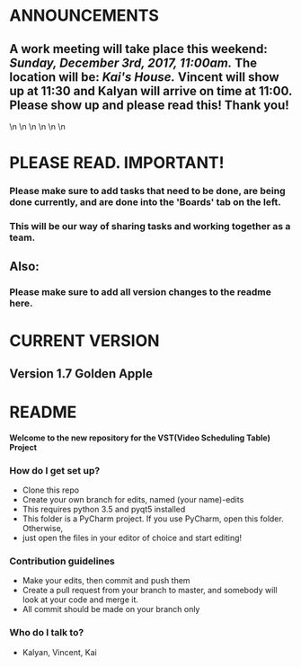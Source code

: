 # ANNOUNCEMENTS #

## A work meeting will take place this weekend: *Sunday, December 3rd, 2017, 11:00am.* The location will be: *Kai's House.* Vincent will show up at 11:30 and Kalyan will arrive on time at 11:00. Please show up and please read this! Thank you! ##

\n
\n
\n
\n
\n
\n

# PLEASE READ. IMPORTANT!


### Please make sure to add tasks that need to be done, are being done currently, and are done into the 'Boards' tab on the left.

### This will be our way of sharing tasks and working together as a team.

## Also:

### Please make sure to add all version changes to the readme here.

# CURRENT VERSION

## Version 1.7 Golden Apple

# README

#### Welcome to the new repository for the VST(Video Scheduling Table) Project

### How do I get set up?

  - Clone this repo
  - Create your own branch for edits, named (your name)-edits
  - This requires python 3.5 and pyqt5 installed
  - This folder is a PyCharm project. If you use PyCharm, open this
    folder. Otherwise,
  - just open the files in your editor of choice and start editing\!

### Contribution guidelines

  - Make your edits, then commit and push them
  - Create a pull request from your branch to master, and somebody will
    look at your code and merge it.
  - All commit should be made on your branch only

### Who do I talk to?

  - Kalyan, Vincent, Kai
